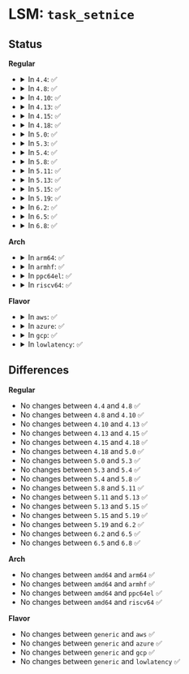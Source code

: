# LSM: <code>task_setnice</code>

## Status
<b>Regular</b>
<ul>
<li>
<details>
<summary>In <code>4.4</code>: ✅</summary>

```c
int security_task_setnice(struct task_struct *p, int nice);
```
</details>
</li>
<li>
<details>
<summary>In <code>4.8</code>: ✅</summary>

```c
int security_task_setnice(struct task_struct *p, int nice);
```
</details>
</li>
<li>
<details>
<summary>In <code>4.10</code>: ✅</summary>

```c
int security_task_setnice(struct task_struct *p, int nice);
```
</details>
</li>
<li>
<details>
<summary>In <code>4.13</code>: ✅</summary>

```c
int security_task_setnice(struct task_struct *p, int nice);
```
</details>
</li>
<li>
<details>
<summary>In <code>4.15</code>: ✅</summary>

```c
int security_task_setnice(struct task_struct *p, int nice);
```
</details>
</li>
<li>
<details>
<summary>In <code>4.18</code>: ✅</summary>

```c
int security_task_setnice(struct task_struct *p, int nice);
```
</details>
</li>
<li>
<details>
<summary>In <code>5.0</code>: ✅</summary>

```c
int security_task_setnice(struct task_struct *p, int nice);
```
</details>
</li>
<li>
<details>
<summary>In <code>5.3</code>: ✅</summary>

```c
int security_task_setnice(struct task_struct *p, int nice);
```
</details>
</li>
<li>
<details>
<summary>In <code>5.4</code>: ✅</summary>

```c
int security_task_setnice(struct task_struct *p, int nice);
```
</details>
</li>
<li>
<details>
<summary>In <code>5.8</code>: ✅</summary>

```c
int security_task_setnice(struct task_struct *p, int nice);
```
</details>
</li>
<li>
<details>
<summary>In <code>5.11</code>: ✅</summary>

```c
int security_task_setnice(struct task_struct *p, int nice);
```
</details>
</li>
<li>
<details>
<summary>In <code>5.13</code>: ✅</summary>

```c
int security_task_setnice(struct task_struct *p, int nice);
```
</details>
</li>
<li>
<details>
<summary>In <code>5.15</code>: ✅</summary>

```c
int security_task_setnice(struct task_struct *p, int nice);
```
</details>
</li>
<li>
<details>
<summary>In <code>5.19</code>: ✅</summary>

```c
int security_task_setnice(struct task_struct *p, int nice);
```
</details>
</li>
<li>
<details>
<summary>In <code>6.2</code>: ✅</summary>

```c
int security_task_setnice(struct task_struct *p, int nice);
```
</details>
</li>
<li>
<details>
<summary>In <code>6.5</code>: ✅</summary>

```c
int security_task_setnice(struct task_struct *p, int nice);
```
</details>
</li>
<li>
<details>
<summary>In <code>6.8</code>: ✅</summary>

```c
int security_task_setnice(struct task_struct *p, int nice);
```
</details>
</li>
</ul>
<b>Arch</b>
<ul>
<li>
<details>
<summary>In <code>arm64</code>: ✅</summary>

```c
int security_task_setnice(struct task_struct *p, int nice);
```
</details>
</li>
<li>
<details>
<summary>In <code>armhf</code>: ✅</summary>

```c
int security_task_setnice(struct task_struct *p, int nice);
```
</details>
</li>
<li>
<details>
<summary>In <code>ppc64el</code>: ✅</summary>

```c
int security_task_setnice(struct task_struct *p, int nice);
```
</details>
</li>
<li>
<details>
<summary>In <code>riscv64</code>: ✅</summary>

```c
int security_task_setnice(struct task_struct *p, int nice);
```
</details>
</li>
</ul>
<b>Flavor</b>
<ul>
<li>
<details>
<summary>In <code>aws</code>: ✅</summary>

```c
int security_task_setnice(struct task_struct *p, int nice);
```
</details>
</li>
<li>
<details>
<summary>In <code>azure</code>: ✅</summary>

```c
int security_task_setnice(struct task_struct *p, int nice);
```
</details>
</li>
<li>
<details>
<summary>In <code>gcp</code>: ✅</summary>

```c
int security_task_setnice(struct task_struct *p, int nice);
```
</details>
</li>
<li>
<details>
<summary>In <code>lowlatency</code>: ✅</summary>

```c
int security_task_setnice(struct task_struct *p, int nice);
```
</details>
</li>
</ul>

## Differences
<b>Regular</b>
<ul>
<li>
No changes between <code>4.4</code> and <code>4.8</code> ✅
</li>
<li>
No changes between <code>4.8</code> and <code>4.10</code> ✅
</li>
<li>
No changes between <code>4.10</code> and <code>4.13</code> ✅
</li>
<li>
No changes between <code>4.13</code> and <code>4.15</code> ✅
</li>
<li>
No changes between <code>4.15</code> and <code>4.18</code> ✅
</li>
<li>
No changes between <code>4.18</code> and <code>5.0</code> ✅
</li>
<li>
No changes between <code>5.0</code> and <code>5.3</code> ✅
</li>
<li>
No changes between <code>5.3</code> and <code>5.4</code> ✅
</li>
<li>
No changes between <code>5.4</code> and <code>5.8</code> ✅
</li>
<li>
No changes between <code>5.8</code> and <code>5.11</code> ✅
</li>
<li>
No changes between <code>5.11</code> and <code>5.13</code> ✅
</li>
<li>
No changes between <code>5.13</code> and <code>5.15</code> ✅
</li>
<li>
No changes between <code>5.15</code> and <code>5.19</code> ✅
</li>
<li>
No changes between <code>5.19</code> and <code>6.2</code> ✅
</li>
<li>
No changes between <code>6.2</code> and <code>6.5</code> ✅
</li>
<li>
No changes between <code>6.5</code> and <code>6.8</code> ✅
</li>
</ul>
<b>Arch</b>
<ul>
<li>
No changes between <code>amd64</code> and <code>arm64</code> ✅
</li>
<li>
No changes between <code>amd64</code> and <code>armhf</code> ✅
</li>
<li>
No changes between <code>amd64</code> and <code>ppc64el</code> ✅
</li>
<li>
No changes between <code>amd64</code> and <code>riscv64</code> ✅
</li>
</ul>
<b>Flavor</b>
<ul>
<li>
No changes between <code>generic</code> and <code>aws</code> ✅
</li>
<li>
No changes between <code>generic</code> and <code>azure</code> ✅
</li>
<li>
No changes between <code>generic</code> and <code>gcp</code> ✅
</li>
<li>
No changes between <code>generic</code> and <code>lowlatency</code> ✅
</li>
</ul>
